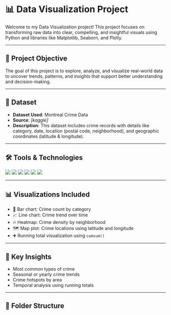 # 📊 Data Visualization Project

Welcome to my Data Visualization project! This project focuses on transforming raw data into clear, compelling, and insightful visuals using Python and libraries like Matplotlib, Seaborn, and Plotly.

---

## 🚀 Project Objective

The goal of this project is to explore, analyze, and visualize real-world data to uncover trends, patterns, and insights that support better understanding and decision-making.

---

## 📁 Dataset

- **Dataset Used**: Montreal Crime Data  
- **Source**: *[kaggle]*  
- **Description**: This dataset includes crime records with details like category, date, location (postal code, neighborhood), and geographic coordinates (latitude & longitude).

---

## 🛠️ Tools & Technologies

<p align="left">
  <img src="https://img.shields.io/badge/Python-3776AB?style=for-the-badge&logo=python&logoColor=white"/>
  <img src="https://img.shields.io/badge/Pandas-150458?style=for-the-badge&logo=pandas&logoColor=white"/>
  <img src="https://img.shields.io/badge/Matplotlib-11557C?style=for-the-badge&logo=matplotlib&logoColor=white"/>
  <img src="https://img.shields.io/badge/Seaborn-0C5A5E?style=for-the-badge&logo=python&logoColor=white"/>
  <img src="https://img.shields.io/badge/Plotly-3F4F75?style=for-the-badge&logo=plotly&logoColor=white"/>
  <img src="https://img.shields.io/badge/Jupyter-F37626?style=for-the-badge&logo=jupyter&logoColor=white"/>
</p>

---

## 📊 Visualizations Included

- 📌 Bar chart: Crime count by category  
- 📈 Line chart: Crime trend over time  
- 🔥 Heatmap: Crime density by neighborhood  
- 🗺️ Map plot: Crime locations using latitude and longitude  
- ➕ Running total visualization using `cumsum()`

---

## 🧠 Key Insights

- Most common types of crime  
- Seasonal or yearly crime trends  
- Crime hotspots by area  
- Temporal analysis using running totals  

---

## 📂 Folder Structure

